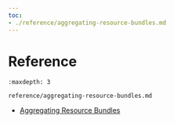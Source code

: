 ```yaml
---
toc:
- ./reference/aggregating-resource-bundles.md
---
```

# Reference

```{toctree}
:maxdepth: 3

reference/aggregating-resource-bundles.md
```

- [Aggregating Resource Bundles](./reference/aggregating-resource-bundles.md)
